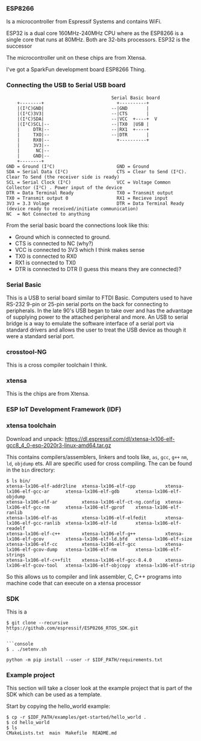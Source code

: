 ### ESP8266
Is a microcontroller from Espressif Systems and contains WiFi.

ESP32 is a dual core 160MHz-240MHz CPU where as the ESP8266 is a single core
that runs at 80MHz. Both are 32-bits processors. ESP32 is the successor 

The microcontroller unit on these chips are from Xtensa.

I've got a SparkFun development board ESP8266 Thing.


### Connecting the USB to Serial USB board

```
                                       Serial Basic board
    +--------+                           +----------+
    |(I²C)GND|                         --|GND       |
    |(I²C)3V3|                         --|CTS       |  
    |(I²C)SDA|                         --|VCC  +----+  V
    |(I²C)SCL|--                       --|TX0  |USB |
    |     DTR|--                       --|RX1  +----+
    |     TXO|--                       --|DTR       |  
    |     RX0|--                         +----------+
    |     3V3|--
    |      NC|--
    |     GND|--
    +--------+
GND = Ground (I²C)                       GND = Ground
SDA = Serial Data (I²C)                  CTS = Clear to Send (I²C). Clear To Send (the receiver side is ready)
SCL = Serial Clock (I²C)                 VCC = Voltage Common Collector (I²C) . Power input of the device
DTR = Data Terminal Ready                TX0 = Transmit output
TX0 = Transmit output 0                  RX1 = Recieve input
3V3 = 3.3 Volage                         DTR = Data Terminal Ready (device ready to received/initiate communication)
NC  = Not Connected to anything
```
From the serial basic board the connections look like this:
* Ground which is connected to ground.
* CTS is connected to NC (why?)
* VCC is connected to 3V3 which I think makes sense
* TX0 is connected to RX0
* RX1 is connected to TX0
* DTR is connected to DTR  (I guess this means they are connected)?


### Serial Basic 
This is a USB to serial board similar to FTDI Basic.
Computers used to have RS-232 9-pin or 25-pin serial ports on the back for
connecting to peripherals. In the late 90's USB began to take over and has the
advantage of supplying power to the attached peripheral and more.
An USB to serial bridge is a way to emulate the software interface of a serial
port via standard drivers and allows the user to treat the USB device as though
it were a standard serial port.


### crosstool-NG
This is a cross compiler toolchain I think.


### xtensa
This is the chips are from Xtensa.


### ESP IoT Development Framework (IDF)


### xtensa toolchain
Download and unpack:
https://dl.espressif.com/dl/xtensa-lx106-elf-gcc8_4_0-esp-2020r3-linux-amd64.tar.gz

This contains compilers/assemblers, linkers and tools like, `as`, `gcc`, `g++`
`nm`, `ld`, `objdump` ets. All are specific used for cross compiling. The
can be found in the `bin` directory:
```console
$ ls bin/
xtensa-lx106-elf-addr2line  xtensa-lx106-elf-cpp           xtensa-lx106-elf-gcc-ar      xtensa-lx106-elf-gdb      xtensa-lx106-elf-objdump
xtensa-lx106-elf-ar         xtensa-lx106-elf-ct-ng.config  xtensa-lx106-elf-gcc-nm      xtensa-lx106-elf-gprof    xtensa-lx106-elf-ranlib
xtensa-lx106-elf-as         xtensa-lx106-elf-elfedit       xtensa-lx106-elf-gcc-ranlib  xtensa-lx106-elf-ld       xtensa-lx106-elf-readelf
xtensa-lx106-elf-c++        xtensa-lx106-elf-g++           xtensa-lx106-elf-gcov        xtensa-lx106-elf-ld.bfd   xtensa-lx106-elf-size
xtensa-lx106-elf-cc         xtensa-lx106-elf-gcc           xtensa-lx106-elf-gcov-dump   xtensa-lx106-elf-nm       xtensa-lx106-elf-strings
xtensa-lx106-elf-c++filt    xtensa-lx106-elf-gcc-8.4.0     xtensa-lx106-elf-gcov-tool   xtensa-lx106-elf-objcopy  xtensa-lx106-elf-strip
```
So this allows us to compiler and link assembler, C, C++ programs into machine
code that can execute on a xtensa processor

### SDK
This is a 
```console
$ git clone --recursive https://github.com/espressif/ESP8266_RTOS_SDK.git
`

```console
$ . ./setenv.sh
```

```console
python -m pip install --user -r $IDF_PATH/requirements.txt
```

### Example project
This section will take a closer look at the example project that is part of the
SDK which can be used as a template.

Start by copying the hello_world example:
```console
$ cp -r $IDF_PATH/examples/get-started/hello_world .
$ cd hello_world
$ ls 
CMakeLists.txt  main  Makefile  README.md
```

